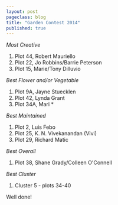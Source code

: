 ```yaml
---
layout: post
pageclass: blog
title: "Garden Contest 2014"
published: true
---
```

*Most Creative*

1.  Plot 44, Robert Mauriello
2.  Plot 22, Jo Robbins/Barrie Peterson
3.  Plot 15, Marie/Tony Dilluvio

*Best Flower and/or Vegetable*

1.  Plot 9A, Jayne Stuecklen
2.  Plot 42, Lynda Grant
3.  Plot 34A, Mari *

*Best Maintained*

1.  Plot 2, Luis Febo
2.  Plot 25, K. N. Vivekanandan (Vivi)
3.  Plot 29, Richard Matic

*Best Overall*

1.  Plot 38, Shane Grady/Colleen O'Connell

*Best Cluster*

1.  Cluster 5 - plots 34-40

Well done!
